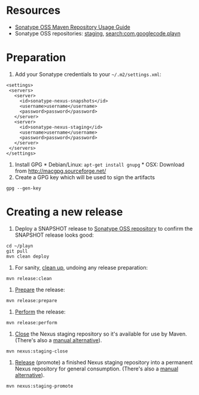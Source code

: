 # Resources #

  * [Sonatype OSS Maven Repository Usage Guide](https://docs.sonatype.org/display/Repository/Sonatype+OSS+Maven+Repository+Usage+Guide)
  * Sonatype OSS repositories: [staging](https://oss.sonatype.org/index.html#stagingRepositories), [search:com.googlecode.playn](https://oss.sonatype.org/index.html#nexus-search;gav~com.googlecode.playn~~~~)


# Preparation #

  1. Add your Sonatype credentials to your `~/.m2/settings.xml`:
```
<settings>
 <servers>
   <server>
     <id>sonatype-nexus-snapshots</id>
     <username>username</username>
     <password>password</password>
   </server>
   <server>
     <id>sonatype-nexus-staging</id>
     <username>username</username>
     <password>password</password>
   </server>
 </servers>
</settings>
```
  1. Install GPG
    * Debian/Linux:  `apt-get install gnupg`
    * OSX: Download from http://macgpg.sourceforge.net/
  1. Create a GPG key which will be used to sign the artifacts
```
gpg --gen-key
```


# Creating a new release #

  1. Deploy a SNAPSHOT release to [Sonatype OSS repository](https://oss.sonatype.org/index.html#nexus-search;gav~com.googlecode.playn~~~~) to confirm the SNAPSHOT release looks good:
```
cd ~/playn
git pull
mvn clean deploy
```
  1. For sanity, [clean up](http://maven.apache.org/plugins/maven-release-plugin/clean-mojo.html), undoing any release preparation:
```
mvn release:clean
```
  1. [Prepare](http://maven.apache.org/plugins/maven-release-plugin/examples/prepare-release.html) the release:
```
mvn release:prepare
```
  1. [Perform](http://maven.apache.org/plugins/maven-release-plugin/perform-mojo.html) the release:
```
mvn release:perform
```
  1. [Close](https://repository.sonatype.org/content/sites/maven-sites/nexus-maven-plugin/staging-close-mojo.html) the Nexus staging repository so it's available for use by Maven. (There's also a [manual alternative](https://oss.sonatype.org/index.html#stagingRepositories)).
```
mvn nexus:staging-close
```
  1. [Release](https://repository.sonatype.org/content/sites/maven-sites/nexus-maven-plugin/staging-release-mojo.html) (promote) a finished Nexus staging repository into a permanent Nexus repository for general consumption. (There's also a [manual alternative](https://oss.sonatype.org/index.html#stagingRepositories)).
```
mvn nexus:staging-promote
```